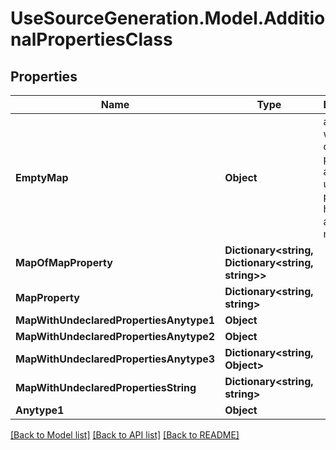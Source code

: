 # UseSourceGeneration.Model.AdditionalPropertiesClass

## Properties

Name | Type | Description | Notes
------------ | ------------- | ------------- | -------------
**EmptyMap** | **Object** | an object with no declared properties and no undeclared properties, hence it&#39;s an empty map. | [optional] 
**MapOfMapProperty** | **Dictionary&lt;string, Dictionary&lt;string, string&gt;&gt;** |  | [optional] 
**MapProperty** | **Dictionary&lt;string, string&gt;** |  | [optional] 
**MapWithUndeclaredPropertiesAnytype1** | **Object** |  | [optional] 
**MapWithUndeclaredPropertiesAnytype2** | **Object** |  | [optional] 
**MapWithUndeclaredPropertiesAnytype3** | **Dictionary&lt;string, Object&gt;** |  | [optional] 
**MapWithUndeclaredPropertiesString** | **Dictionary&lt;string, string&gt;** |  | [optional] 
**Anytype1** | **Object** |  | [optional] 

[[Back to Model list]](../../README.md#documentation-for-models) [[Back to API list]](../../README.md#documentation-for-api-endpoints) [[Back to README]](../../README.md)

